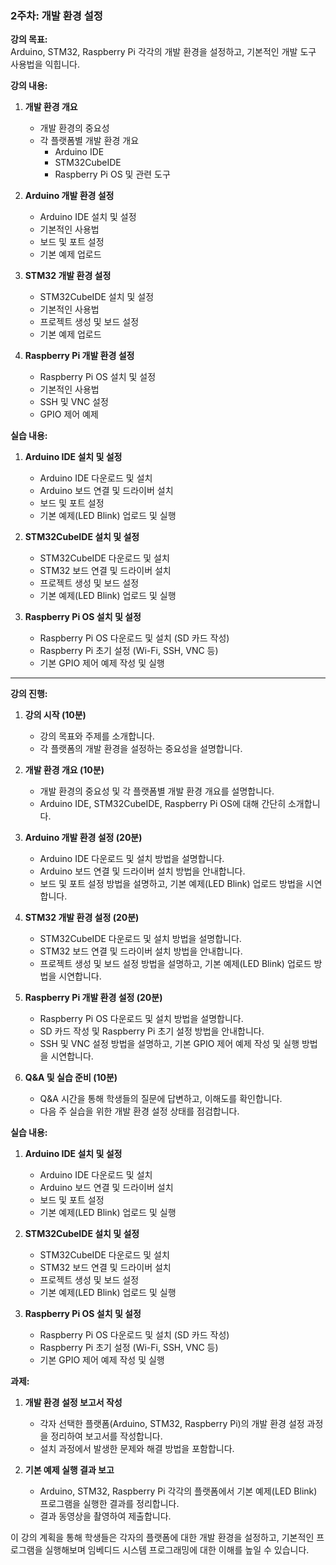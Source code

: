 ### 2주차: 개발 환경 설정

**강의 목표:**  
Arduino, STM32, Raspberry Pi 각각의 개발 환경을 설정하고, 기본적인 개발 도구 사용법을 익힙니다.

**강의 내용:**

1. **개발 환경 개요**
   - 개발 환경의 중요성
   - 각 플랫폼별 개발 환경 개요
     - Arduino IDE
     - STM32CubeIDE
     - Raspberry Pi OS 및 관련 도구

2. **Arduino 개발 환경 설정**
   - Arduino IDE 설치 및 설정
   - 기본적인 사용법
   - 보드 및 포트 설정
   - 기본 예제 업로드

3. **STM32 개발 환경 설정**
   - STM32CubeIDE 설치 및 설정
   - 기본적인 사용법
   - 프로젝트 생성 및 보드 설정
   - 기본 예제 업로드

4. **Raspberry Pi 개발 환경 설정**
   - Raspberry Pi OS 설치 및 설정
   - 기본적인 사용법
   - SSH 및 VNC 설정
   - GPIO 제어 예제

**실습 내용:**

1. **Arduino IDE 설치 및 설정**
   - Arduino IDE 다운로드 및 설치
   - Arduino 보드 연결 및 드라이버 설치
   - 보드 및 포트 설정
   - 기본 예제(LED Blink) 업로드 및 실행

2. **STM32CubeIDE 설치 및 설정**
   - STM32CubeIDE 다운로드 및 설치
   - STM32 보드 연결 및 드라이버 설치
   - 프로젝트 생성 및 보드 설정
   - 기본 예제(LED Blink) 업로드 및 실행

3. **Raspberry Pi OS 설치 및 설정**
   - Raspberry Pi OS 다운로드 및 설치 (SD 카드 작성)
   - Raspberry Pi 초기 설정 (Wi-Fi, SSH, VNC 등)
   - 기본 GPIO 제어 예제 작성 및 실행

---

**강의 진행:**

1. **강의 시작 (10분)**
   - 강의 목표와 주제를 소개합니다.
   - 각 플랫폼의 개발 환경을 설정하는 중요성을 설명합니다.

2. **개발 환경 개요 (10분)**
   - 개발 환경의 중요성 및 각 플랫폼별 개발 환경 개요를 설명합니다.
   - Arduino IDE, STM32CubeIDE, Raspberry Pi OS에 대해 간단히 소개합니다.

3. **Arduino 개발 환경 설정 (20분)**
   - Arduino IDE 다운로드 및 설치 방법을 설명합니다.
   - Arduino 보드 연결 및 드라이버 설치 방법을 안내합니다.
   - 보드 및 포트 설정 방법을 설명하고, 기본 예제(LED Blink) 업로드 방법을 시연합니다.

4. **STM32 개발 환경 설정 (20분)**
   - STM32CubeIDE 다운로드 및 설치 방법을 설명합니다.
   - STM32 보드 연결 및 드라이버 설치 방법을 안내합니다.
   - 프로젝트 생성 및 보드 설정 방법을 설명하고, 기본 예제(LED Blink) 업로드 방법을 시연합니다.

5. **Raspberry Pi 개발 환경 설정 (20분)**
   - Raspberry Pi OS 다운로드 및 설치 방법을 설명합니다.
   - SD 카드 작성 및 Raspberry Pi 초기 설정 방법을 안내합니다.
   - SSH 및 VNC 설정 방법을 설명하고, 기본 GPIO 제어 예제 작성 및 실행 방법을 시연합니다.

6. **Q&A 및 실습 준비 (10분)**
   - Q&A 시간을 통해 학생들의 질문에 답변하고, 이해도를 확인합니다.
   - 다음 주 실습을 위한 개발 환경 설정 상태를 점검합니다.

**실습 내용:**

1. **Arduino IDE 설치 및 설정**
   - Arduino IDE 다운로드 및 설치
   - Arduino 보드 연결 및 드라이버 설치
   - 보드 및 포트 설정
   - 기본 예제(LED Blink) 업로드 및 실행

2. **STM32CubeIDE 설치 및 설정**
   - STM32CubeIDE 다운로드 및 설치
   - STM32 보드 연결 및 드라이버 설치
   - 프로젝트 생성 및 보드 설정
   - 기본 예제(LED Blink) 업로드 및 실행

3. **Raspberry Pi OS 설치 및 설정**
   - Raspberry Pi OS 다운로드 및 설치 (SD 카드 작성)
   - Raspberry Pi 초기 설정 (Wi-Fi, SSH, VNC 등)
   - 기본 GPIO 제어 예제 작성 및 실행

**과제:**

1. **개발 환경 설정 보고서 작성**
   - 각자 선택한 플랫폼(Arduino, STM32, Raspberry Pi)의 개발 환경 설정 과정을 정리하여 보고서를 작성합니다.
   - 설치 과정에서 발생한 문제와 해결 방법을 포함합니다.

2. **기본 예제 실행 결과 보고**
   - Arduino, STM32, Raspberry Pi 각각의 플랫폼에서 기본 예제(LED Blink) 프로그램을 실행한 결과를 정리합니다.
   - 결과 동영상을 촬영하여 제출합니다.

이 강의 계획을 통해 학생들은 각자의 플랫폼에 대한 개발 환경을 설정하고, 기본적인 프로그램을 실행해보며 임베디드 시스템 프로그래밍에 대한 이해를 높일 수 있습니다.